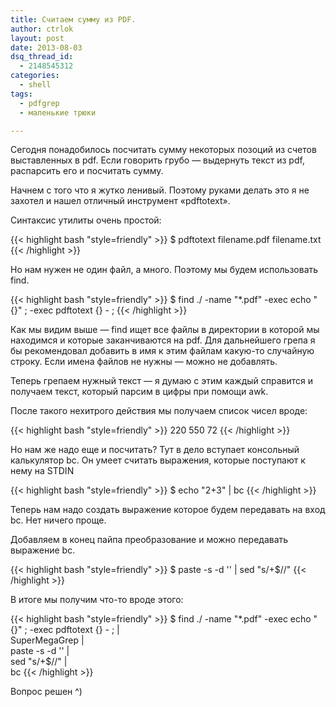 ```yaml
---
title: Считаем сумму из PDF.
author: ctrlok
layout: post
date: 2013-08-03
dsq_thread_id:
  - 2148545312
categories:
  - shell
tags:
  - pdfgrep
  - маленькие трюки

---
```

Сегодня понадобилось посчитать сумму некоторых позоций из счетов выставленных в pdf. Если говорить грубо &#8212; выдернуть текст из pdf, распарсить его и посчитать сумму.

Начнем с того что я жутко ленивый. Поэтому руками делать это я не захотел и нашел отличный инструмент &#171;pdftotext&#187;.

Синтаксис утилиты очень простой:

{{< highlight bash "style=friendly" >}}
$ pdftotext filename.pdf filename.txt
{{< /highlight >}}


Но нам нужен не один файл, а много. Поэтому мы будем использовать find.

{{< highlight bash "style=friendly" >}}
$ find ./ -name "*.pdf" -exec echo "{}" ; -exec pdftotext {} - ;
{{< /highlight >}}

Как мы видим выше &#8212; find ищет все файлы в директории в которой мы находимся и которые заканчиваются на pdf. Для дальнейшего грепа я бы рекомендовал добавить в имя к этим файлам какую-то случайную строку. Если имена файлов не нужны &#8212; можно не добавлять.

Теперь грепаем нужный текст &#8212; я думаю с этим каждый справится и получаем текст, который парсим в цифры при помощи awk.

После такого нехитрого действия мы получаем список чисел вроде:

{{< highlight bash "style=friendly" >}}
220
550
72
{{< /highlight >}}


Но нам же надо еще и посчитать? Тут в дело вступает консольный калькулятор bc. Он умеет считать выражения, которые поступают к нему на STDIN

{{< highlight bash "style=friendly" >}}
$ echo "2+3" | bc
{{< /highlight >}}


Теперь нам надо создать выражение которое будем передавать на вход bc. Нет ничего проще.

Добавляем в конец пайпа преобразование и можно передавать выражение bc.

{{< highlight bash "style=friendly" >}}
$ paste -s -d &#039;&#039; | sed "s/+$//"
{{< /highlight >}}


В итоге мы получим что-то вроде этого:

{{< highlight bash "style=friendly" >}}
$ find ./ -name "*.pdf" -exec echo "{}" ; -exec pdftotext {} - ; |\
    SuperMegaGrep |\
    paste -s -d &#039;&#039; |\
    sed "s/+$//" |\
    bc
{{< /highlight >}}


Вопрос решен ^)
